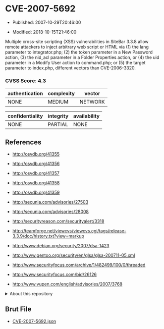 # CVE-2007-5692

- Published: 2007-10-29T20:46:00

- Modified: 2018-10-15T21:46:00

Multiple cross-site scripting (XSS) vulnerabilities in SiteBar 3.3.8 allow remote attackers to inject arbitrary web script or HTML via (1) the lang parameter to integrator.php; (2) the token parameter in a New Password action, (3) the nid_acl parameter in a Folder Properties action, or (4) the uid parameter in a Modify User action to command.php; or (5) the target parameter to index.php, different vectors than CVE-2006-3320.

### CVSS Score: **4.3**

| authentication | complexity | vector |
| --- | --- | --- |
| NONE | MEDIUM | NETWORK |

| confidentiality | integrity | availability |
| --- | --- | --- |
| NONE | PARTIAL | NONE |

## References

* http://osvdb.org/41355

* http://osvdb.org/41356

* http://osvdb.org/41357

* http://osvdb.org/41358

* http://osvdb.org/41359

* http://secunia.com/advisories/27503

* http://secunia.com/advisories/28008

* http://securityreason.com/securityalert/3318

* http://teamforge.net/viewcvs/viewcvs.cgi/tags/release-3.3.9/doc/history.txt?view=markup

* http://www.debian.org/security/2007/dsa-1423

* http://www.gentoo.org/security/en/glsa/glsa-200711-05.xml

* http://www.securityfocus.com/archive/1/482499/100/0/threaded

* http://www.securityfocus.com/bid/26126

* http://www.vupen.com/english/advisories/2007/3768

<details>
<summary>About this repository</summary> 

  This repository is part of the project [Live Hack CVE](https://github.com/Live-Hack-CVE). Main website can be found [www.live-hack.org](https://www.live-hack.org) 
  
  Made by [Sn0wAlice](https://github.com/Sn0wAlice) for the people that care about security and need to have a feed of the latest CVEs. Hope you enjoy it, don't forget to star the repo and follow me on [Twitter](https://twitter.com/Sn0wAlice) and [Github](https://github.com/Sn0wAlice). And that is my [personnal website](https://www.alice-snow.me/)

  - [Home Page](https://github.com/Live-Hack-CVE)
  - [Framework](https://github.com/Live-Hack-CVE/cve-framework)
  - [CVE database](https://github.com/Live-Hack-CVE/full_database)
  - [Changelog](https://github.com/Live-Hack-CVE/Changelog)
</details>

## Brut File

* [CVE-2007-5692.json](https://raw.githubusercontent.com/Live-Hack-CVE/full_database/main/cves/2007/CVE-2007-5692.json)

